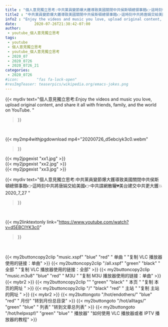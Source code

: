 ```yaml
---
title : "個人意見獨立思考:中共黨員變節爆大鑊導致美國關閉中共侯斯頓總領事館👉這時刻中共將唐娟交給美國👉中共諜網散曬💔美台建交中共更大鑊💥2020_7_27 "
title2 : "中共黨員變節爆大鑊導致美國關閉中共侯斯頓總領事館👉這時刻中共將唐娟交給美國👉中共諜網散曬💔美台建交中共更大鑊💥2020_7_27 "
info2 : "Enjoy the videos and music you love, upload original content, and share it all with friends, family, and the world on YouTube. "
date:        2020-07-26T21:38:42-07:00
author:
 - youtube_個人意見獨立思考
tags:
 - youtube
 - 個人意見獨立思考
 - youtube_個人意見獨立思考
 - 2020_07
 - 2020_0726
 - 2020_0726_21
categories:
 - 2020_0726
#icon:        "fas fa-lock-open"
#resImgTeaser: teaserpics/wikipedia.org/emacs-jokes.png
---
```


{{< mydiv text="個人意見獨立思考:Enjoy the videos and music you love, upload original content, and share it all with friends, family, and the world on YouTube. "
>}}
<br>


{{< my2mp4withjpgdownload mp4="20200726_d5ebciyk3c0.webm"
>}}

{{< my2jpgexist "xx1.jpg" >}}<br>
{{< my2jpgexist "xx2.jpg" >}}<br>
{{< my2jpgexist "xx3.jpg" >}}<br>



{{< mydiv text="個人意見獨立思考:中共黨員變節爆大鑊導致美國關閉中共侯斯頓總領事館👉這時刻中共將唐娟交給美國👉中共諜網散曬💔美台建交中共更大鑊💥2020_7_27 "
>}}
<br>

{{< my2linktextonly link="https://www.youtube.com/watch?v=d5EBCIYK3c0"
>}}


<br>

{{< my2buttoncopy2clip "music.xspf"        "blue"   "red"    " 单曲 "  "复制 VLC 播放器使用的链接：单曲" >}} {{< my2buttoncopy2clip "/all.xspf"         "green"  "black"  " 全部 "  "复制 VLC 播放器使用的链接：全部" >}} {{< my2buttoncopy2clip "music.m3u8"        "blue"   "red"    " M3U  "    "复制 M3U 播放器使用的链接：单曲" >}} {{< mybr2 >}} {{< my2buttoncopy2clip ""                  "green"  "black"  " 本页 "    "复制 本页的网址 " >}} {{< my2buttoncopy2clip "/"                 "black"  "red"    " 主站 "    "复制 主站的网址 " >}} {{< mybr2 >}} {{< my2buttongoto      "/hot/endothers/"   "blue"   "red"    " 月份"   "转到月份总目录" >}} {{< my2buttongoto      "/hot/alltags/"     "green"  "blue"   " 列表"   "转到文章总列表" >}} {{< my2buttongoto      "/hot/helpxspf/"    "green"  "blue"   " 播放器" "如何使用 VLC 播放器或者 IPTV 播放器的教程" >}} 

